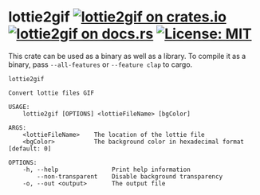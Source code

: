 # lottie2gif [![lottie2gif on crates.io](https://img.shields.io/crates/v/lottie2gif.svg)](https://crates.io/crates/lottie2gif) [![lottie2gif on docs.rs](https://docs.rs/lottie2gif/badge.svg)](https://docs.rs/lottie2gif) [![License: MIT](https://img.shields.io/badge/license-MIT-blue.svg)](https://mit-license.org/)

This crate can be used as a binary as well as a library. To compile it as a binary, pass `--all-features` or `--feature clap` to cargo.

```
lottie2gif 

Convert lottie files GIF

USAGE:
    lottie2gif [OPTIONS] <lottieFileName> [bgColor]

ARGS:
    <lottieFileName>    The location of the lottie file
    <bgColor>           The background color in hexadecimal format [default: 0]

OPTIONS:
    -h, --help               Print help information
        --non-transparent    Disable background transparency
    -o, --out <output>       The output file
```
